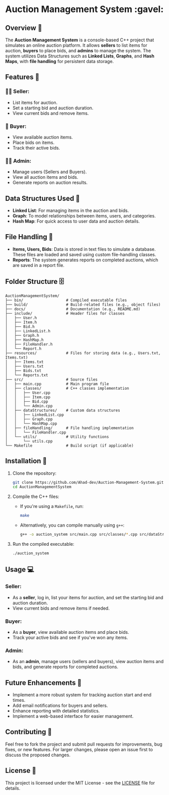 # Auction Management System :gavel:

## Overview :memo:

The **Auction Management System** is a console-based C++ project that simulates an online auction platform. It allows **sellers** to list items for auction, **buyers** to place bids, and **admins** to manage the system. The system utilizes Data Structures such as **Linked Lists**, **Graphs**, and **Hash Maps**, with **file handling** for persistent data storage.

## Features :star2:

### :man_singer: **Seller**:
- List items for auction.
- Set a starting bid and auction duration.
- View current bids and remove items.

### :shopping_cart: **Buyer**:
- View available auction items.
- Place bids on items.
- Track their active bids.

### :guardsman: **Admin**:
- Manage users (Sellers and Buyers).
- View all auction items and bids.
- Generate reports on auction results.

## Data Structures Used :triangular_ruler:

- **Linked List**: For managing items in the auction and bids.
- **Graph**: To model relationships between items, users, and categories.
- **Hash Map**: For quick access to user data and auction details.

## File Handling :file_folder:

- **Items, Users, Bids**: Data is stored in text files to simulate a database. These files are loaded and saved using custom file-handling classes.
- **Reports**: The system generates reports on completed auctions, which are saved in a report file.

## Folder Structure :file_cabinet:

```
AuctionManagementSystem/
├── bin/                   # Compiled executable files
├── build/                 # Build-related files (e.g., object files)
├── docs/                  # Documentation (e.g., README.md)
├── include/               # Header files for classes
│   ├── User.h
│   ├── Item.h
│   ├── Bid.h
│   ├── LinkedList.h
│   ├── Graph.h
│   ├── HashMap.h
│   ├── FileHandler.h
│   └── Report.h
├── resources/             # Files for storing data (e.g., Users.txt, Items.txt)
│   ├── Items.txt
│   ├── Users.txt
│   ├── Bids.txt
│   └── Reports.txt
├── src/                   # Source files
│   ├── main.cpp           # Main program file
│   ├── classes/           # C++ classes implementation
│   │   ├── User.cpp
│   │   ├── Item.cpp
│   │   ├── Bid.cpp
│   │   └── Admin.cpp
│   ├── dataStructures/    # Custom data structures
│   │   ├── LinkedList.cpp
│   │   ├── Graph.cpp
│   │   └── HashMap.cpp
│   ├── fileHandling/      # File handling implementation
│   │   └── FileHandler.cpp
│   └── utils/             # Utility functions
│       └── utils.cpp
└── Makefile               # Build script (if applicable)
```

## Installation :wrench:

1. Clone the repository:
    ```bash
    git clone https://github.com/Ahad-dev/Auction-Management-System.git
    cd AuctionManagementSystem
    ```

2. Compile the C++ files:
    - If you're using a `Makefile`, run:
      ```bash
      make
      ```

    - Alternatively, you can compile manually using `g++`:
      ```bash
      g++ -o auction_system src/main.cpp src/classes/*.cpp src/dataStructures/*.cpp src/fileHandling/*.cpp src/utils/*.cpp
      ```

3. Run the compiled executable:
    ```bash
    ./auction_system
    ```

## Usage :computer:

### Seller:
- As a **seller**, log in, list your items for auction, and set the starting bid and auction duration.
- View current bids and remove items if needed.

### Buyer:
- As a **buyer**, view available auction items and place bids.
- Track your active bids and see if you've won any items.

### Admin:
- As an **admin**, manage users (sellers and buyers), view auction items and bids, and generate reports for completed auctions.

## Future Enhancements :rocket:

- Implement a more robust system for tracking auction start and end times.
- Add email notifications for buyers and sellers.
- Enhance reporting with detailed statistics.
- Implement a web-based interface for easier management.

## Contributing :raised_hands:

Feel free to fork the project and submit pull requests for improvements, bug fixes, or new features. For larger changes, please open an issue first to discuss the proposed changes.

## License :page_facing_up:

This project is licensed under the MIT License - see the [LICENSE](LICENSE) file for details.